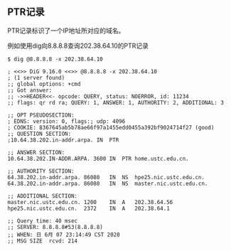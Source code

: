 ## PTR记录

PTR记录标识了一个IP地址所对应的域名。


例如使用dig向8.8.8.8查询202.38.64.10的PTR记录

    $ dig @8.8.8.8 -x 202.38.64.10

    ; <<>> DiG 9.16.0 <<>> @8.8.8.8 -x 202.38.64.10
    ; (1 server found)
    ;; global options: +cmd
    ;; Got answer:
    ;; ->>HEADER<<- opcode: QUERY, status: NOERROR, id: 11234
    ;; flags: qr rd ra; QUERY: 1, ANSWER: 1, AUTHORITY: 2, ADDITIONAL: 3

    ;; OPT PSEUDOSECTION:
    ; EDNS: version: 0, flags:; udp: 4096
    ; COOKIE: 8367645ab5b78ae66f97a1455edd0455a392bf9024714f27 (good)
    ;; QUESTION SECTION:
    ;10.64.38.202.in-addr.arpa. IN  PTR

    ;; ANSWER SECTION:
    10.64.38.202.IN-ADDR.ARPA. 3600 IN  PTR home.ustc.edu.cn.

    ;; AUTHORITY SECTION:
    64.38.202.in-addr.arpa. 86080   IN  NS  hpe25.nic.ustc.edu.cn.
    64.38.202.in-addr.arpa. 86080   IN  NS  master.nic.ustc.edu.cn.

    ;; ADDITIONAL SECTION:
    master.nic.ustc.edu.cn. 1200    IN  A   202.38.64.56
    hpe25.nic.ustc.edu.cn.  2372    IN  A   202.38.64.1

    ;; Query time: 40 msec
    ;; SERVER: 8.8.8.8#53(8.8.8.8)
    ;; WHEN: 日 6月 07 23:14:49 CST 2020
    ;; MSG SIZE  rcvd: 214
